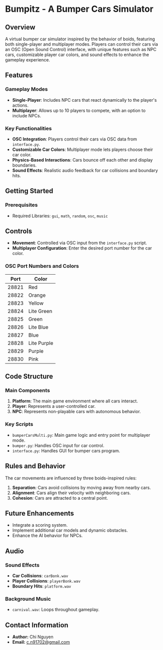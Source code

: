 # Bumpitz - A Bumper Cars Simulator

## Overview
A virtual bumper car simulator inspired by the behavior of boids, featuring both single-player and multiplayer modes. Players can control their cars via an OSC (Open Sound Control) interface, with unique features such as NPC cars, customizable player car colors, and sound effects to enhance the gameplay experience.

## Features

### Gameplay Modes
- **Single-Player**: Includes NPC cars that react dynamically to the player's actions.
- **Multiplayer**: Allows up to 10 players to compete, with an option to include NPCs.

### Key Functionalities
- **OSC Integration**: Players control their cars via OSC data from `interface.py`.
- **Customizable Car Colors**: Multiplayer mode lets players choose their car color.
- **Physics-Based Interactions**: Cars bounce off each other and display boundaries.
- **Sound Effects**: Realistic audio feedback for car collisions and boundary hits.

## Getting Started

### Prerequisites
- Required Libraries: `gui`, `math`, `random`, `osc`, `music`

## Controls
- **Movement**: Controlled via OSC input from the `interface.py` script.
- **Multiplayer Configuration**: Enter the desired port number for the car color.

### OSC Port Numbers and Colors
| Port   | Color       |
|--------|-------------|
| 28821  | Red         |
| 28822  | Orange      |
| 28823  | Yellow      |
| 28824  | Lite Green  |
| 28825  | Green       |
| 28826  | Lite Blue   |
| 28827  | Blue        |
| 28828  | Lite Purple |
| 28829  | Purple      |
| 28830  | Pink        |

## Code Structure

### Main Components
1. **Platform**: The main game environment where all cars interact.
2. **Player**: Represents a user-controlled car.
3. **NPC**: Represents non-playable cars with autonomous behavior.

### Key Scripts
- `bumperCarsMulti.py`: Main game logic and entry point for multiplayer mode.
- `bumper.py`: Handles OSC input for car control.
- `interface.py`: Handles GUI for bumper cars program.

## Rules and Behavior
The car movements are influenced by three boids-inspired rules:
1. **Separation**: Cars avoid collisions by moving away from nearby cars.
2. **Alignment**: Cars align their velocity with neighboring cars.
3. **Cohesion**: Cars are attracted to a central point.

## Future Enhancements
- Integrate a scoring system.
- Implement additional car models and dynamic obstacles.
- Enhance the AI behavior for NPCs.

## Audio
### Sound Effects
- **Car Collisions**: `carBonk.wav`
- **Player Collisions**: `playerBonk.wav`
- **Boundary Hits**: `platform.wav`

### Background Music
- `carnival.wav`: Loops throughout gameplay.

## Contact Information
- **Author:** Chi Nguyen
- **Email:** c.n91702@gmail.com

